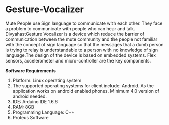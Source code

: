 # Gesture-Vocalizer
Mute People use Sign language to communicate with each other. They face a problem to communicate with people who can hear and talk. DivyahastGesture Vocalizer is a device which reduce the barrier of communication between the mute community and the people not familiar with the concept of sign language so that the messages that a dumb person is trying to relay is understandable to a person with no knowledge of sign language.The design of the device is based on embedded systems. Flex sensors, accelerometer and micro-controller are the key components.

**Software Requirements**
1. Platform: Linux operating system
2. The supported operating systems for client include: Android. As the
application works on android enabled phones. Minimum 4.0 version of
android needed.
3. IDE: Arduino IDE 1.6.6
4. RAM: 8GB
5. Programming Language: C++
6. Proteus Software

